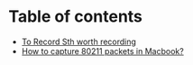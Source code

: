 # Table of contents

* [To Record Sth worth recording](README.md)
* [How to capture 80211 packets in Macbook?](capture-80211-packets-in-macbook.md)

